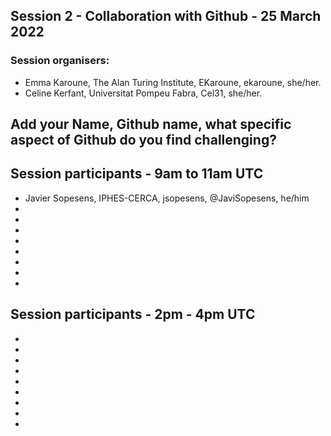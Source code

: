 ## Session 2 - Collaboration with Github - 25 March 2022

### Session organisers:
* Emma Karoune, The Alan Turing Institute, EKaroune, ekaroune, she/her.
* Celine Kerfant, Universitat Pompeu Fabra, Cel31, she/her.

## Add your Name, Github name, what specific aspect of Github do you find challenging?
 

## Session participants - 9am to 11am UTC
* Javier Sopesens, IPHES-CERCA, jsopesens, @JaviSopesens, he/him
*
*
*
*
*
*
*
*


## Session participants - 2pm - 4pm UTC
*
*
*
*
*
*
*
*
*
